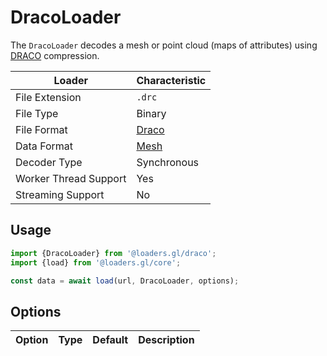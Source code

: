 # DracoLoader

The `DracoLoader` decodes a mesh or point cloud (maps of attributes) using [DRACO](https://google.github.io/draco/) compression.

| Loader                | Characteristic                               |
| --------------------- | -------------------------------------------- |
| File Extension        | `.drc`                                       |
| File Type             | Binary                                       |
| File Format           | [Draco](https://google.github.io/draco/)     |
| Data Format           | [Mesh](docs/specifications/category-mesh.md) |
| Decoder Type          | Synchronous                                  |
| Worker Thread Support | Yes                                          |
| Streaming Support     | No                                           |

## Usage

```js
import {DracoLoader} from '@loaders.gl/draco';
import {load} from '@loaders.gl/core';

const data = await load(url, DracoLoader, options);
```

## Options

| Option | Type | Default | Description |
| ------ | ---- | ------- | ----------- |

